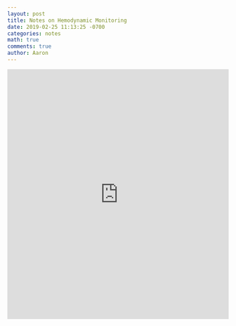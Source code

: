 ```yaml
---
layout: post
title: Notes on Hemodynamic Monitoring 
date: 2019-02-25 11:13:25 -0700
categories: notes 
math: true
comments: true
author: Aaron
---
```



<style>
.responsive-wrap iframe{ max-width: 100%;}
</style>
<div class="responsive-wrap">
<!-- this is the embed code provided by Google -->
  <iframe src="https://docs.google.com/presentation/d/e/2PACX-1vTO8VJWf7bl1XpNL2mUpSFDkiM2V0wUp83Zm_l7DaXyO8vvUpJ4PqGQAlB5wl5xs5WyEBGoMDwoSKKD/embed?start=false&loop=false&delayms=3000" frameborder="0" width="960" height="569" allowfullscreen="true" mozallowfullscreen="true" webkitallowfullscreen="true"></iframe>
<!-- Google embed ends -->
</div>